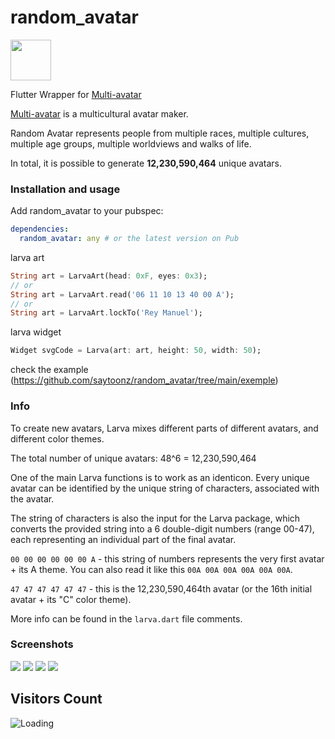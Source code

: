 # random_avatar #

<img src="https://raw.githubusercontent.com/multiavatar/Multiavatar/main/logo.png?v=001" width="65">

Flutter Wrapper for [Multi-avatar](https://multiavatar.com)

[Multi-avatar](https://multiavatar.com) is a multicultural avatar maker.

Random Avatar represents people from multiple races, multiple cultures,
multiple age groups, multiple worldviews and walks of life.

In total, it is possible to generate **12,230,590,464** unique avatars.

### Installation and usage ###

Add random_avatar to your pubspec:

```yaml
dependencies:
  random_avatar: any # or the latest version on Pub
```
larva art 

```dart
String art = LarvaArt(head: 0xF, eyes: 0x3);
// or
String art = LarvaArt.read('06 11 10 13 40 00 A');
// or
String art = LarvaArt.lockTo('Rey Manuel');
```

larva widget

```dart
Widget svgCode = Larva(art: art, height: 50, width: 50);
```

check the example (https://github.com/saytoonz/random_avatar/tree/main/exemple)


### Info ###

To create new avatars, Larva mixes different parts of different avatars,
and different color themes.

The total number of unique avatars: 48^6 = 12,230,590,464

One of the main Larva functions is to work as an identicon. Every unique
avatar can be identified by the unique string of characters, associated
with the avatar.

The string of characters is also the input for the Larva package, which 
converts the provided string into a 6 double-digit numbers (range 00-47),
each representing an individual part of the final avatar.

`00 00 00 00 00 00 A` - this string of numbers represents the very first
avatar + its A theme. You can also read it like this `00A 00A 00A 00A 00A 00A`.

`47 47 47 47 47 47` - this is the 12,230,590,464th avatar (or the 16th 
initial avatar + its "C" color theme).

More info can be found in the `larva.dart` file comments.


### Screenshots ###

<img src="https://multiavatar.com/press/img/screenshots/screenshot-02.png?v=001">

<img src="https://multiavatar.com/press/img/screenshots/screenshot-03.png?v=001">

<img src="https://multiavatar.com/press/img/screenshots/screenshot-09.png?v=001">

<img src="https://multiavatar.com/press/img/screenshots/screenshot-10.png?v=001">


## Visitors Count

<img align="left" src = "https://profile-counter.glitch.me/rendom_avatar/count.svg" alt ="Loading">